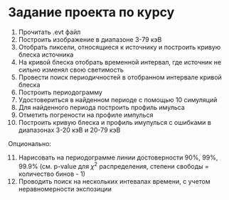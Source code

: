 # Задание проекта по курсу

1. Прочитать .evt файл
2. Построить изображение в диапазоне 3-79 кэВ
3. Отобрать пиксели, относящиеся к источнику и построить кривую блеска источника
4. На кривой блеска отобрать временной интервал, где источник не сильно изменял свою светимость
5. Провести поиск периодичностей в отобранном интервале кривой блеска
6. Построить периодограмму
7. Удостовериться в найденном периоде с помощью 10 симуляций
8. Для найденного периода построить профиль имульса
9. Отметить погрености на профиле импулься
10.  Построить кривую блеска и профиль имупулься с ошибками в диапазонах 3-20 кэВ и 20-79 кэВ

Опционально:

11. Нарисовать на периодограмме линии достоверности 90%, 99%, 99.9% (см. p-value для $\chi^2$ распределения, степени свободы = количество бинов - 1)
12. Проводить поиск на нескольких интевалах времени, с учетом неравномерности экспозиции
